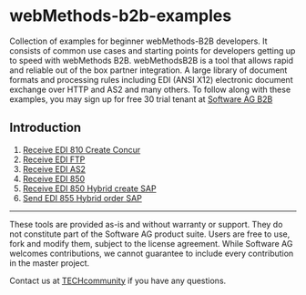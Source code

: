 # webMethods-b2b-examples
Collection of examples for beginner webMethods-B2B developers. It consists of common use cases and starting points for developers getting up to speed with webMethods B2B. webMethodsB2B is a tool that allows rapid and reliable out of the box partner integration. A large library of document formats and processing rules including EDI (ANSI X12) electronic document exchange over HTTP and AS2 and many others. To follow along with these examples, you may sign up for free 30 trial tenant at [Software AG B2B](https://signup.softwareag.cloud/#/?product=b2b)

## Introduction

1. [Receive EDI 810 Create Concur](https://github.com/SoftwareAG/webmethods-b2b-examples/tree/master/http-receive-edi-810-create-concur-expense)
1. [Receive EDI FTP](https://github.com/SoftwareAG/webmethods-b2b-examples/tree/master/receive-edi-ftp)
1. [Receive EDI AS2](https://github.com/SoftwareAG/webmethods-b2b-examples/tree/master/receive-edi-as2)
1. [Receive EDI 850](https://github.com/SoftwareAG/webmethods-b2b-examples/tree/master/http-receive-edi-850-855)
1. [Receive EDI 850 Hybrid create SAP](https://github.com/SoftwareAG/webmethods-b2b-examples/tree/master/as2-receive-edi-850-hybrid-create-sap-order)
1. [Send EDI 855 Hybrid order SAP](https://github.com/SoftwareAG/webmethods-b2b-examples/tree/master/ftp-send-edi-855-hybrid-sap-order-ack)
______________________
These tools are provided as-is and without warranty or support. They do not constitute part of the Software AG product suite. Users are free to use, fork and modify them, subject to the license agreement. While Software AG welcomes contributions, we cannot guarantee to include every contribution in the master project.

Contact us at [TECHcommunity](mailto:technologycommunity@softwareag.com?subject=Github/SoftwareAG) if you have any questions.
